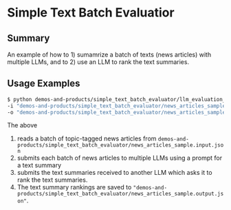 # Simple Text Batch Evaluatior

## Summary

An example of how to 1) sumamrize a batch of texts (news articles) with multiple LLMs, and to 2) use an LLM to rank the text summaries.

## Usage Examples

```bash
$ python demos-and-products/simple_text_batch_evaluator/llm_evaluation_text_batch.py \
-i "demos-and-products/simple_text_batch_evaluator/news_articles_sample.input.json" \
-o "demos-and-products/simple_text_batch_evaluator/news_articles_sample.output.json"

```

The above 

1. reads a batch of topic-tagged news articles from `demos-and-products/simple_text_batch_evaluator/news_articles_sample.input.json`
2. submits each batch of news articles to multiple LLMs using a prompt for a text summary
3. submits the text summaries received to another LLM which asks it to rank the text summaries.
4. The text summary rankings are saved to `"demos-and-products/simple_text_batch_evaluator/news_articles_sample.output.json"`.

